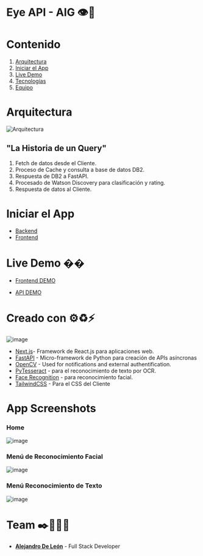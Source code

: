 <a name="EcoBridge"></a>
# Eye API - AIG 👁🚀
# Contenido

1. [Arquitectura](#Arquitectura)
2. [Iniciar el App](#Getting_Started)
3. [Live Demo](#Live_Demo)
4. [Tecnologías](#Technologies)
5. [Equipo](#Team)

<a name="Arquitectura"></a>
# Arquitectura
![Arquitectura](https://user-images.githubusercontent.com/35198616/124071806-8b330380-da05-11eb-81b1-68d2a0070df7.jpeg)

## "La Historia de un Query"

1. Fetch de datos desde el Cliente.
2. Proceso de Cache y consulta a base de datos DB2.
3. Respuesta de DB2 a FastAPI.
4. Procesado de Watson Discovery para clasificación y rating.
5. Respuesta de datos al Cliente.
<a name="roadmap"></a>

<a name="Getting_Started"></a>
# Iniciar el App


- [Backend](backend/README.md)
- [Frontend](frontend/README.md)

<a name="Live_Demo"></a>
# Live Demo ��

- [Frontend DEMO](https://ecobridge.mybluemix.net)

- [API DEMO](https://ecobridge-api.mybluemix.net/docs)
<a name="Technologies"></a>
# Creado con ⚙♻⚡
![image](https://user-images.githubusercontent.com/63655402/124836069-f6219480-df47-11eb-8f1b-2355694d7ec5.png)

* [Next.js](https://flutter.dev/)- Framework de React.js para aplicaciones web.
* [FastAPI](https://nodejs.org/en/) - Micro-framework de Python para creación de APIs asíncronas
* [OpenCV](https://pypi.org/project/opencv-python/) - Used for notifications and external authentification. 
* [PyTesseract](https://pypi.org/project/pytesseract/) - para el reconocimiento de texto por OCR.
* [Face Recognition](https://github.com/ageitgey/face_recognition) - para reconocimiento facial.
* [TailwindCSS](https://tailwindcss.com/docs/) - Para el CSS del Cliente

<!--<a name="App_Screenshots"></a>-->
# App Screenshots

### Home

![image](https://user-images.githubusercontent.com/63655402/126728058-27c562e8-f9e7-430c-9a33-0ff66052178d.png)

### Menú de Reconocimiento Facial
![image](https://user-images.githubusercontent.com/63655402/126728085-a32ba3f2-176c-42c2-80ad-eeb6514d45d6.png)

### Menú Reconocimiento de Texto
![image](https://user-images.githubusercontent.com/63655402/126728169-f6d82f57-01f4-4efc-920e-95ba9903e54b.png)
 
<a name="Team"></a>
# Team ✒️👨🏽‍💻
* [**Alejandro De León**](https://www.alejoend.codes/) - Full Stack Developer
